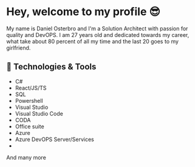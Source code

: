 # Hey, welcome to my profile 😎

My name is Daniel Osterbro and I'm a Solution Architect with passion for quality and DevOPS. I am 27 years old and dedicated towards my career, what take about 80 percent of all my time and the last 20 goes to my girlfriend. 

## 🔧 Technologies & Tools
- C#
- React/JS/TS
- SQL
- Powershell
- Visual Studio
- Visual Studio Code
- CODA
- Office suite
- Azure
- Azure DevOPS Server/Services
- 
And many more

